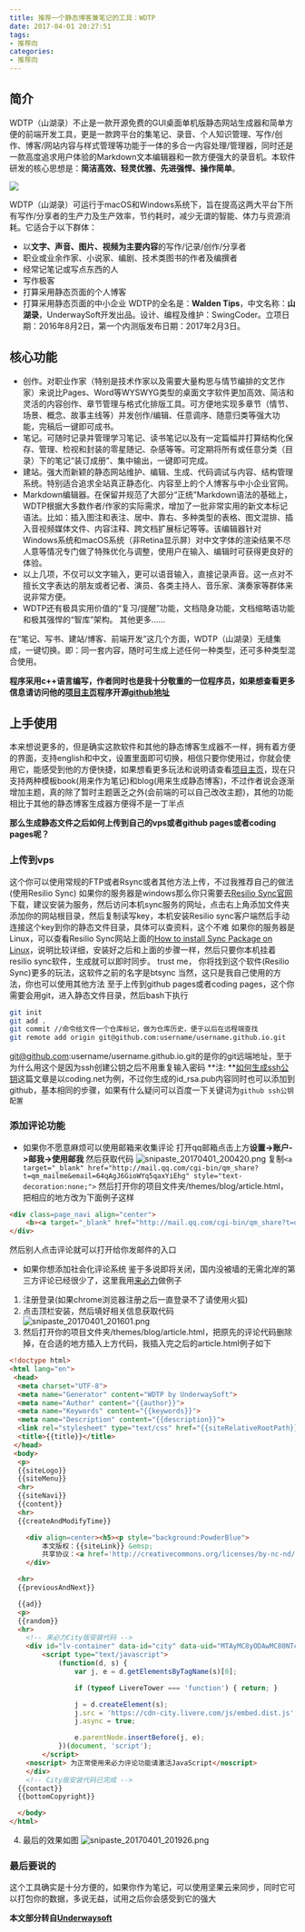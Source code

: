 ```yaml
---
title: 推荐一个静态博客兼笔记的工具：WDTP
date: 2017-04-01 20:27:51
tags:
- 推荐向
categories:
- 推荐向
---
```

## 简介
WDTP（山湖录）不止是一款开源免费的GUI桌面单机版静态网站生成器和简单方便的前端开发工具，更是一款跨平台的集笔记、录音、个人知识管理、写作/创作、博客/网站内容与样式管理等功能于一体的多合一内容处理/管理器，同时还是一款高度追求用户体验的Markdown文本编辑器和一款方便强大的录音机。本软件研发的核心思想是：**简洁高效、轻灵优雅、先进强悍、操作简单**。

<!--more-->

![](/images/uploads/wdtp-main.jpg)

WDTP（山湖录）可运行于macOS和Windows系统下，旨在提高这两大平台下所有写作/分享者的生产力及生产效率，节约耗时，减少无谓的智能、体力与资源消耗。它适合于以下群体：

- 以**文字、声音、图片、视频为主要内容**的写作/记录/创作/分享者
- 职业或业余作家、小说家、编剧、技术类图书的作者及编撰者
- 经常记笔记或写点东西的人
- 写作极客
- 打算采用静态页面的个人博客
- 打算采用静态页面的中小企业
WDTP的全名是：**Walden Tips**，中文名称：**山湖录**，UnderwaySoft开发出品。设计、编程及维护：SwingCoder。立项日期：2016年8月2日，第一个内测版发布日期：2017年2月3日。

## 核心功能
+ 创作。对职业作家（特别是技术作家以及需要大量构思与情节编排的文艺作家）来说比Pages、Word等WYSWYG类型的桌面文字软件更加高效、简洁和灵活的内容创作、章节管理与格式化排版工具。可方便地实现多章节（情节、场景、概念、故事主线等）并发创作/编辑、任意调序、随意归类等强大功能，完稿后一键即可成书。
+ 笔记。可随时记录并管理学习笔记、读书笔记以及有一定篇幅并打算结构化保存、管理、检视和封装的零星随记、杂感等等。可定期将所有或任意分类（目录）下的笔记“装订成册”、集中输出，一键即可完成。
+ 建站。强大而新颖的静态网站维护、编辑、生成、代码调试与内容、结构管理系统。特别适合追求全站真正静态化、内容至上的个人博客与中小企业官网。
+ Markdown编辑器。在保留并规范了大部分“正统”Markdown语法的基础上，WDTP根据大多数作者/作家的实际需求，增加了一批非常实用的新文本标记语法。比如：插入图注和表注、居中、靠右、多种类型的表格、图文混排、插入音视频媒体文件、内容注释、跨文档扩展标记等等。该编辑器针对Windows系统和macOS系统（非Retina显示屏）对中文字体的渲染结果不尽人意等情况专门做了特殊优化与调整，使用户在输入、编辑时可获得更良好的体验。
+ 以上几项，不仅可以文字输入，更可以语音输入，直接记录声音。这一点对不擅长文字表达的朋友或者记者、演员、各类主持人、音乐家、演奏家等群体来说非常方便。
+ WDTP还有极具实用价值的“复习/提醒”功能，文档隐身功能，文档缩略语功能和极其强悍的“智库”架构。
其他更多……

在“笔记、写书、建站/博客、前端开发”这几个方面，WDTP（山湖录）无缝集成，一键切换。即：同一套内容，随时可生成上述任何一种类型，还可多种类型混合使用。

**程序采用c++语言编写，作者同时也是我十分敬重的一位程序员，如果想查看更多信息请访问他的[项目主页](http://underwaysoft.com/works/wdtp/index.html)程序开源[github地址](https://github.com/LegendRhine/WDTP)**

## 上手使用
本来想说更多的，但是确实这款软件和其他的静态博客生成器不一样，拥有着方便的界面，支持english和中文，设置里面即可切换，相信只要你使用过，你就会使用它，能感受到他的方便快捷，如果想看更多玩法和说明请查看[项目主页](http://underwaysoft.com/works/wdtp/index.html)，现在只支持两种模板book(用来作为笔记)和blog(用来生成静态博客)，不过作者说会逐渐增加主题，真的除了暂时主题匮乏之外(会前端的可以自己改改主题)，其他的功能相比于其他的静态博客生成器方便得不是一丁半点

**那么生成静态文件之后如何上传到自己的vps或者github pages或者coding pages呢？**
### 上传到vps
这个你可以使用常规的FTP或者Rsync或者其他方法上传，不过我推荐自己的做法(使用Resilio Sync)
如果你的服务器是windows那么你只需要去[Resilio Sync官网](https://www.resilio.com/individuals/)下载，建议安装为服务，然后访问本机sync服务的网址，点击右上角添加文件夹添加你的网站根目录，然后复制读写key，本机安装Resilio sync客户端然后手动连接这个key到你的静态文件目录，具体可以查资料，这个不难
如果你的服务器是Linux，可以查看Resilio Sync网站上面的[How to install Sync Package on Linux](https://help.getsync.com/hc/en-us/articles/206178924)，说明比较详细，安装好之后和上面的步骤一样，然后只要你本机挂着resilio sync软件，生成就可以即时同步。
trust me， 你将找到这个软件(Resilio Sync)更多的玩法，这软件之前的名字是btsync
当然，这只是我自己使用的方法，你也可以使用其他方法
至于上传到github pages或者coding pages，这个你需要会用git，进入静态文件目录，然后bash下执行
```bash
git init
git add .
git commit //命令给文件一个仓库标记，做为仓库历史，便于以后在远程端查找
git remote add origin git@github.com:username/username.github.io.git
```
git@github.com:username/username.github.io.git的是你的git远端地址，至于为什么用这个是因为ssh创建公钥之后不用重复输入密码
**注: **[如何生成ssh公钥](https://coding.net/help/doc/account/ssh-key.html)这篇文章是以coding.net为例，不过你生成的id_rsa.pub内容同时也可以添加到github，基本相同的步骤，如果有什么疑问可以百度一下关键词为`github ssh公钥 配置`

### 添加评论功能
- 如果你不愿意麻烦可以使用邮箱来收集评论
打开qq邮箱点击上方**设置->账户->邮我->使用邮我**
然后获取代码
![snipaste_20170401_200420.png](https://ooo.0o0.ooo/2017/04/01/58df97595ea80.png)
复制`<a target="_blank" href="http://mail.qq.com/cgi-bin/qm_share?t=qm_mailme&email=64qAgJ6GioWYq5qaxYiEhg" style="text-decoration:none;">`
然后打开你的项目文件夹/themes/blog/article.html，把相应的地方改为下面例子这样
```html
<div class=page_navi align="center">
    <b><a target="_blank" href="http://mail.qq.com/cgi-bin/qm_share?t=qm_mailme&email=64qAgJ6GioWYq5qaxYiEhg" style="text-decoration:none;">评论/咨询/讨论/留言</a></b>
</div>
```
然后别人点击评论就可以打开给你发邮件的入口

- 如果你想添加社会化评论系统
鉴于多说即将关闭，国内没被墙的无需北岸的第三方评论已经很少了，这里我用[来必力](https://livere.com)做例子
1. 注册登录(如果chrome浏览器注册之后一直登录不了请使用火狐)
2. 点击顶栏安装，然后填好相关信息获取代码
![snipaste_20170401_201601.png](https://ooo.0o0.ooo/2017/04/01/58df9a0fc3eb5.png)
3. 然后打开你的项目文件夹/themes/blog/article.html，把原先的评论代码删除掉，在合适的地方插入上方代码，我插入完之后的article.html例子如下
```html
<!doctype html>
<html lang="en">
 <head>
  <meta charset="UTF-8">
  <meta name="Generator" content="WDTP by UnderwaySoft">
  <meta name="Author" content="{{author}}">
  <meta name="Keywords" content="{{keywords}}">
  <meta name="Description" content="{{description}}">
  <link rel="stylesheet" type="text/css" href="{{siteRelativeRootPath}}add-in/style.css"/>
  <title>{{title}}</title>
 </head>
 <body>
  <p> 
  {{siteLogo}}
  {{siteMenu}}
  <hr>
  {{siteNavi}}
  {{content}}
  <hr>
  {{createAndModifyTime}}

    <div align=center><h5><p style="background:PowderBlue">
	    本文版权：{{siteLink}} &emsp;
		共享协议：<a href='http://creativecommons.org/licenses/by-nc-nd/2.5/deed.zh' target='_blank'>署名-非商业使用-禁止演绎</a></h5>
    </div>

  <hr>
  {{previousAndNext}}

  {{ad}}
  <p>
  {{random}}
  <hr>
	<!-- 来必力City版安装代码 -->
	<div id="lv-container" data-id="city" data-uid="MTAyMC8yODAwMC80NTc3">
		<script type="text/javascript">
			(function(d, s) {
				var j, e = d.getElementsByTagName(s)[0];

				if (typeof LivereTower === 'function') { return; }

				j = d.createElement(s);
				j.src = 'https://cdn-city.livere.com/js/embed.dist.js';
				j.async = true;

				e.parentNode.insertBefore(j, e);
			})(document, 'script');
		</script>
	<noscript> 为正常使用来必力评论功能请激活JavaScript</noscript>
	</div>
	<!-- City版安装代码已完成 -->
  {{contact}}
  {{bottomCopyright}}

  </body>
</html>
```
4. 最后的效果如图
![snipaste_20170401_201926.png](https://ooo.0o0.ooo/2017/04/01/58df9adb69d5f.png)

### 最后要说的
这个工具确实是十分方便的，如果你作为笔记，可以使用坚果云来同步，同时它可以打包你的数据，多说无益，试用之后你会感受到它的强大



**本文部分转自[Underwaysoft](http://underwaysoft.com/works/wdtp/download.html)**